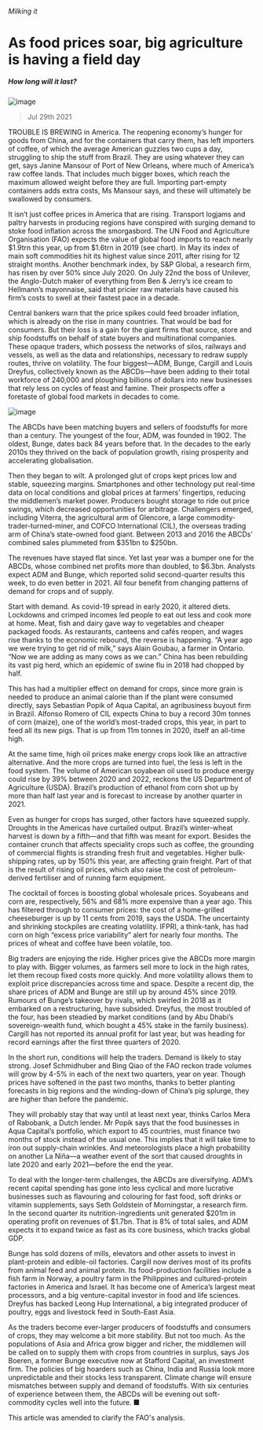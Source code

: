 ###### Milking it
# As food prices soar, big agriculture is having a field day 
##### How long will it last? 
![image](images/20210731_WBP503_0.jpg) 
> Jul 29th 2021 
TROUBLE IS BREWING in America. The reopening economy’s hunger for goods from China, and for the containers that carry them, has left importers of coffee, of which the average American guzzles two cups a day, struggling to ship the stuff from Brazil. They are using whatever they can get, says Janine Mansour of Port of New Orleans, where much of America’s raw coffee lands. That includes much bigger boxes, which reach the maximum allowed weight before they are full. Importing part-empty containers adds extra costs, Ms Mansour says, and these will ultimately be swallowed by consumers.
It isn’t just coffee prices in America that are rising. Transport logjams and paltry harvests in producing regions have conspired with surging demand to stoke food inflation across the smorgasbord. The UN Food and Agriculture Organisation (FAO) expects the value of global food imports to reach nearly $1.9trn this year, up from $1.6trn in 2019 (see chart). In May its index of main soft commodities hit its highest value since 2011, after rising for 12 straight months. Another benchmark index, by S&amp;P Global, a research firm, has risen by over 50% since July 2020. On July 22nd the boss of Unilever, the Anglo-Dutch maker of everything from Ben &amp; Jerry’s ice cream to Hellmann’s mayonnaise, said that pricier raw materials have caused his firm’s costs to swell at their fastest pace in a decade.

Central bankers warn that the price spikes could feed broader inflation, which is already on the rise in many countries. That would be bad for consumers. But their loss is a gain for the giant firms that source, store and ship foodstuffs on behalf of state buyers and multinational companies. These opaque traders, which possess the networks of silos, railways and vessels, as well as the data and relationships, necessary to redraw supply routes, thrive on volatility. The four biggest—ADM, Bunge, Cargill and Louis Dreyfus, collectively known as the ABCDs—have been adding to their total workforce of 240,000 and ploughing billions of dollars into new businesses that rely less on cycles of feast and famine. Their prospects offer a foretaste of global food markets in decades to come.
![image](images/20210731_WBC042_0.png) 

The ABCDs have been matching buyers and sellers of foodstuffs for more than a century. The youngest of the four, ADM, was founded in 1902. The oldest, Bunge, dates back 84 years before that. In the decades to the early 2010s they thrived on the back of population growth, rising prosperity and accelerating globalisation.
Then they began to wilt. A prolonged glut of crops kept prices low and stable, squeezing margins. Smartphones and other technology put real-time data on local conditions and global prices at farmers’ fingertips, reducing the middlemen’s market power. Producers bought storage to ride out price swings, which decreased opportunities for arbitrage. Challengers emerged, including Viterra, the agricultural arm of Glencore, a large commodity-trader-turned-miner, and COFCO International (CIL), the overseas trading arm of China’s state-owned food giant. Between 2013 and 2016 the ABCDs’ combined sales plummeted from $351bn to $250bn.
The revenues have stayed flat since. Yet last year was a bumper one for the ABCDs, whose combined net profits more than doubled, to $6.3bn. Analysts expect ADM and Bunge, which reported solid second-quarter results this week, to do even better in 2021. All four benefit from changing patterns of demand for crops and of supply.
Start with demand. As covid-19 spread in early 2020, it altered diets. Lockdowns and crimped incomes led people to eat out less and cook more at home. Meat, fish and dairy gave way to vegetables and cheaper packaged foods. As restaurants, canteens and cafés reopen, and wages rise thanks to the economic rebound, the reverse is happening. “A year ago we were trying to get rid of milk,” says Alain Goubau, a farmer in Ontario. “Now we are adding as many cows as we can.” China has been rebuilding its vast pig herd, which an epidemic of swine flu in 2018 had chopped by half.
This has had a multiplier effect on demand for crops, since more grain is needed to produce an animal calorie than if the plant were consumed directly, says Sebastian Popik of Aqua Capital, an agribusiness buyout firm in Brazil. Alfonso Romero of CIL expects China to buy a record 30m tonnes of corn (maize), one of the world’s most-traded crops, this year, in part to feed all its new pigs. That is up from 11m tonnes in 2020, itself an all-time high.
At the same time, high oil prices make energy crops look like an attractive alternative. And the more crops are turned into fuel, the less is left in the food system. The volume of American soyabean oil used to produce energy could rise by 39% between 2020 and 2022, reckons the US Department of Agriculture (USDA). Brazil’s production of ethanol from corn shot up by more than half last year and is forecast to increase by another quarter in 2021.
Even as hunger for crops has surged, other factors have squeezed supply. Droughts in the Americas have curtailed output. Brazil’s winter-wheat harvest is down by a fifth—and that fifth was meant for export. Besides the container crunch that affects speciality crops such as coffee, the grounding of commercial flights is stranding fresh fruit and vegetables. Higher bulk-shipping rates, up by 150% this year, are affecting grain freight. Part of that is the result of rising oil prices, which also raise the cost of petroleum-derived fertiliser and of running farm equipment.
The cocktail of forces is boosting global wholesale prices. Soyabeans and corn are, respectively, 56% and 68% more expensive than a year ago. This has filtered through to consumer prices: the cost of a home-grilled cheeseburger is up by 11 cents from 2019, says the USDA. The uncertainty and shrinking stockpiles are creating volatility. IFPRI, a think-tank, has had corn on high “excess price variability” alert for nearly four months. The prices of wheat and coffee have been volatile, too.
Big traders are enjoying the ride. Higher prices give the ABCDs more margin to play with. Bigger volumes, as farmers sell more to lock in the high rates, let them recoup fixed costs more quickly. And more volatility allows them to exploit price discrepancies across time and space. Despite a recent dip, the share prices of ADM and Bunge are still up by around 45% since 2019. Rumours of Bunge’s takeover by rivals, which swirled in 2018 as it embarked on a restructuring, have subsided. Dreyfus, the most troubled of the four, has been steadied by market conditions (and by Abu Dhabi’s sovereign-wealth fund, which bought a 45% stake in the family business). Cargill has not reported its annual profit for last year, but was heading for record earnings after the first three quarters of 2020.
In the short run, conditions will help the traders. Demand is likely to stay strong. Josef Schmidhuber and Bing Qiao of the FAO reckon trade volumes will grow by 4-5% in each of the next two quarters, year on year. Though prices have softened in the past two months, thanks to better planting forecasts in big regions and the winding-down of China’s pig splurge, they are higher than before the pandemic.
They will probably stay that way until at least next year, thinks Carlos Mera of Rabobank, a Dutch lender. Mr Popik says that the food businesses in Aqua Capital’s portfolio, which export to 45 countries, must finance two months of stock instead of the usual one. This implies that it will take time to iron out supply-chain wrinkles. And meteorologists place a high probability on another La Niña—a weather event of the sort that caused droughts in late 2020 and early 2021—before the end the year.
To deal with the longer-term challenges, the ABCDs are diversifying. ADM’s recent capital spending has gone into less cyclical and more lucrative businesses such as flavouring and colouring for fast food, soft drinks or vitamin supplements, says Seth Goldstein of Morningstar, a research firm. In the second quarter its nutrition-ingredients unit generated $201m in operating profit on revenues of $1.7bn. That is 8% of total sales, and ADM expects it to expand twice as fast as its core business, which tracks global GDP.
Bunge has sold dozens of mills, elevators and other assets to invest in plant-protein and edible-oil factories. Cargill now derives most of its profits from animal feed and animal protein. Its food-production facilities include a fish farm in Norway, a poultry farm in the Philippines and cultured-protein factories in America and Israel. It has become one of America’s largest meat processors, and a big venture-capital investor in food and life sciences. Dreyfus has backed Leong Hup International, a big integrated producer of poultry, eggs and livestock feed in South-East Asia.
As the traders become ever-larger producers of foodstuffs and consumers of crops, they may welcome a bit more stability. But not too much. As the populations of Asia and Africa grow bigger and richer, the middlemen will be called on to supply them with crops from countries in surplus, says Jos Boeren, a former Bunge executive now at Stafford Capital, an investment firm. The policies of big hoarders such as China, India and Russia look more unpredictable and their stocks less transparent. Climate change will ensure mismatches between supply and demand of foodstuffs. With six centuries of experience between them, the ABCDs will be evening out soft-commodity cycles well into the future. ■
This article was amended to clarify the FAO's analysis.
